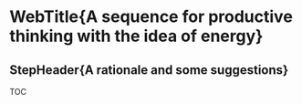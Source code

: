 # WebTitle{A sequence for productive thinking with the idea of energy}

## StepHeader{A rationale and some suggestions}

TOC
